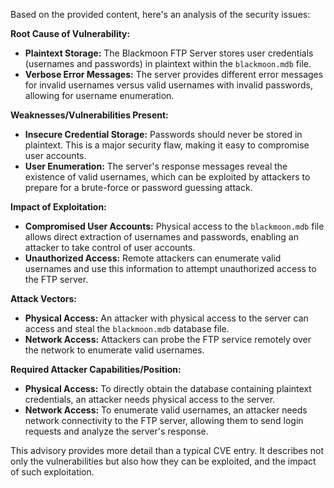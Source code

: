 Based on the provided content, here's an analysis of the security issues:

**Root Cause of Vulnerability:**

*   **Plaintext Storage:** The Blackmoon FTP Server stores user credentials (usernames and passwords) in plaintext within the `blackmoon.mdb` file.
*   **Verbose Error Messages:** The server provides different error messages for invalid usernames versus valid usernames with invalid passwords, allowing for username enumeration.

**Weaknesses/Vulnerabilities Present:**

*   **Insecure Credential Storage:** Passwords should never be stored in plaintext. This is a major security flaw, making it easy to compromise user accounts.
*   **User Enumeration:** The server's response messages reveal the existence of valid usernames, which can be exploited by attackers to prepare for a brute-force or password guessing attack.

**Impact of Exploitation:**

*   **Compromised User Accounts:** Physical access to the `blackmoon.mdb` file allows direct extraction of usernames and passwords, enabling an attacker to take control of user accounts.
*   **Unauthorized Access:** Remote attackers can enumerate valid usernames and use this information to attempt unauthorized access to the FTP server.

**Attack Vectors:**

*   **Physical Access:** An attacker with physical access to the server can access and steal the `blackmoon.mdb` database file.
*   **Network Access:** Attackers can probe the FTP service remotely over the network to enumerate valid usernames.

**Required Attacker Capabilities/Position:**

*   **Physical Access:** To directly obtain the database containing plaintext credentials, an attacker needs physical access to the server.
*   **Network Access:** To enumerate valid usernames, an attacker needs network connectivity to the FTP server, allowing them to send login requests and analyze the server's response.

This advisory provides more detail than a typical CVE entry. It describes not only the vulnerabilities but also how they can be exploited, and the impact of such exploitation.